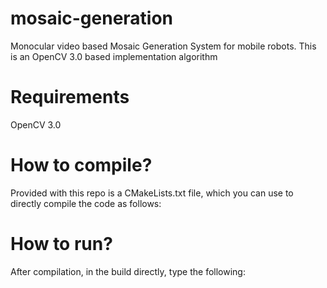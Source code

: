 # mosaic-generation
Monocular video based Mosaic Generation System for mobile robots.
This is an OpenCV 3.0 based implementation algorithm

# Requirements
OpenCV 3.0

# How to compile?
Provided with this repo is a CMakeLists.txt file, which you can use to directly compile the code as follows:

# How to run?
After compilation, in the build directly, type the following:
